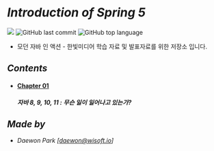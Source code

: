 # *Introduction of Spring 5*

![](https://img.shields.io/badge/start%20day%20%20-20.02.10-green?style=flat-square&logo=start) ![GitHub last commit](https://img.shields.io/github/last-commit/MoochiPark/spring?style=flat-square) ![GitHub top language](https://img.shields.io/github/languages/top/moochipark/spring?color=orange&logo=java&style=flat-square)


- 모던 자바 인 액션 - 한빛미디어 학습 자료 및 발표자료를 위한 저장소 입니다.

## *Contents*

- #### [Chapter 01]( https://github.com/MoochiPark/java-in-action/tree/master/chapter01 )

  ##### 자바 8, 9, 10, 11 : 무슨 일이 일어나고 있는가?


## *Made by*

 - *Daewon Park* *[<daewon@wisoft.io>]*
